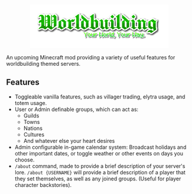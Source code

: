
<center><img src="https://raw.githubusercontent.com/Sancires/Worldbuilding/master/wb.png"></center>


An upcoming Minecraft mod providing a variety of useful features for worldbuilding themed servers.

## Features
- Toggleable vanilla features, such as villager trading, elytra usage, and totem usage.
- User or Admin definable groups, which can act as:
  - Guilds
  - Towns
  - Nations
  - Cultures
  - And whatever else your heart desires
- Admin configurable in-game calendar system: Broadcast holidays and other important dates, or toggle weather or other events on days you choose.
- `/about` command, made to provide a brief description of your server's lore. `/about {USERNAME}` will provide a brief description of a player that they set themselves, as well as any joined groups. (Useful for player character backstories).

